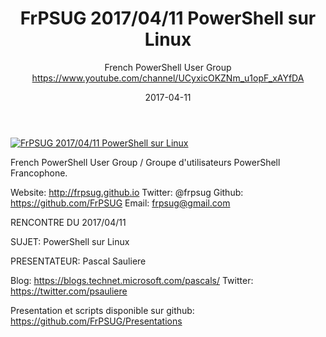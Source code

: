 ﻿---
title: FrPSUG 2017/04/11 PowerShell sur Linux
date: 2017-04-11
tags: France, French, UserGroup, French PowerShell User Group
author: French PowerShell User Group https://www.youtube.com/channel/UCyxicOKZNm_u1opF_xAYfDA
---

[![FrPSUG 2017/04/11 PowerShell sur Linux](https://i2.ytimg.com/vi/I365XQDW1zk/hqdefault.jpg "FrPSUG 2017/04/11 PowerShell sur Linux")](https://www.youtube.com/watch?v=I365XQDW1zk)

French PowerShell User Group / Groupe d'utilisateurs PowerShell Francophone.

Website: http://frpsug.github.io
Twitter: @frpsug
Github: https://github.com/FrPSUG
Email: frpsug@gmail.com


RENCONTRE DU 2017/04/11

SUJET: PowerShell sur Linux

PRESENTATEUR: Pascal Sauliere

Blog: https://blogs.technet.microsoft.com/pascals/
Twitter: https://twitter.com/psauliere



Presentation et scripts disponible sur github: https://github.com/FrPSUG/Presentations
